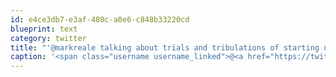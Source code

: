 ```yaml
---
id: e4ce3db7-e3af-480c-a0e6-c848b33220cd
blueprint: text
category: twitter
title: "'@markreale talking about trials and tribulations of starting up #theYMC http://twitpic.com/4urjk8 #webnotwar"
caption: '<span class="username username_linked">@<a href="https://twitter.com/markreale" title="Mark Reale">markreale</a></span> talking about trials and tribulations of starting up <span class="hashtag hashtag_local">#<a href="http://tweettemp.darylchymko.ca/?tag=theymc">theYMC</a> http://twitpic.com/4urjk8 <span class="hashtag hashtag_local">#<a href="http://tweettemp.darylchymko.ca/?tag=webnotwar">webnotwar</a>'
---
```

